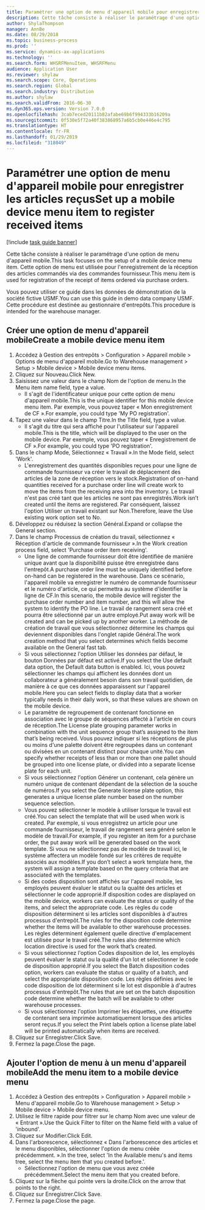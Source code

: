 ```yaml
---
title: Paramétrer une option de menu d'appareil mobile pour enregistrer les articles reçus
description: Cette tâche consiste à réaliser le paramétrage d'une option de menu d'appareil mobile.
author: ShylaThompson
manager: AnnBe
ms.date: 08/29/2018
ms.topic: business-process
ms.prod: ''
ms.service: dynamics-ax-applications
ms.technology: ''
ms.search.form: WHSRFMenuItem, WHSRFMenu
audience: Application User
ms.reviewer: shylaw
ms.search.scope: Core, Operations
ms.search.region: Global
ms.search.industry: Distribution
ms.author: shylaw
ms.search.validFrom: 2016-06-30
ms.dyn365.ops.version: Version 7.0.0
ms.openlocfilehash: 3cab7eced20111b82afabe69b6f994333b16209a
ms.sourcegitcommit: 0f530e5f72a40f383868957a6b5cb0e446e4c795
ms.translationtype: HT
ms.contentlocale: fr-FR
ms.lasthandoff: 01/29/2019
ms.locfileid: "318049"
---
```

# <a name="set-up-a-mobile-device-menu-item-to-register-received-items"></a><span data-ttu-id="f74bb-103">Paramétrer une option de menu d'appareil mobile pour enregistrer les articles reçus</span><span class="sxs-lookup"><span data-stu-id="f74bb-103">Set up a mobile device menu item to register received items</span></span>

[!include [task guide banner](../../includes/task-guide-banner.md)]

<span data-ttu-id="f74bb-104">Cette tâche consiste à réaliser le paramétrage d'une option de menu d'appareil mobile.</span><span class="sxs-lookup"><span data-stu-id="f74bb-104">This task focuses on the setup of a mobile device menu item.</span></span> <span data-ttu-id="f74bb-105">Cette option de menu est utilisée pour l'enregistrement de la réception des articles commandés via des commandes fournisseur.</span><span class="sxs-lookup"><span data-stu-id="f74bb-105">This menu item is used for registration of the receipt of items ordered via purchase orders.</span></span> 

<span data-ttu-id="f74bb-106">Vous pouvez utiliser ce guide dans les données de démonstration de la société fictive USMF.</span><span class="sxs-lookup"><span data-stu-id="f74bb-106">You can use this guide in demo data company USMF.</span></span> <span data-ttu-id="f74bb-107">Cette procédure est destinée au gestionnaire d'entrepôts.</span><span class="sxs-lookup"><span data-stu-id="f74bb-107">This procedure is intended for the warehouse manager.</span></span>


## <a name="create-a-mobile-device-menu-item"></a><span data-ttu-id="f74bb-108">Créer une option de menu d'appareil mobile</span><span class="sxs-lookup"><span data-stu-id="f74bb-108">Create a mobile device menu item</span></span>
1. <span data-ttu-id="f74bb-109">Accédez à Gestion des entrepôts > Configuration > Appareil mobile > Options de menu d'appareil mobile.</span><span class="sxs-lookup"><span data-stu-id="f74bb-109">Go to Warehouse management > Setup > Mobile device > Mobile device menu items.</span></span>
2. <span data-ttu-id="f74bb-110">Cliquez sur Nouveau.</span><span class="sxs-lookup"><span data-stu-id="f74bb-110">Click New.</span></span>
3. <span data-ttu-id="f74bb-111">Saisissez une valeur dans le champ Nom de l'option de menu.</span><span class="sxs-lookup"><span data-stu-id="f74bb-111">In the Menu item name field, type a value.</span></span>
    * <span data-ttu-id="f74bb-112">Il s'agit de l'identificateur unique pour cette option de menu d'appareil mobile.</span><span class="sxs-lookup"><span data-stu-id="f74bb-112">This is the unique identifier for this mobile device menu item.</span></span> <span data-ttu-id="f74bb-113">Par exemple, vous pouvez taper « Mon enregistrement de CF ».</span><span class="sxs-lookup"><span data-stu-id="f74bb-113">For example, you could type 'My PO registration'.</span></span>  
4. <span data-ttu-id="f74bb-114">Tapez une valeur dans le champ Titre.</span><span class="sxs-lookup"><span data-stu-id="f74bb-114">In the Title field, type a value.</span></span>
    * <span data-ttu-id="f74bb-115">Il s'agit du titre qui sera affiché pour l'utilisateur sur l'appareil mobile.</span><span class="sxs-lookup"><span data-stu-id="f74bb-115">This is the title, which will be displayed to the user on the mobile device.</span></span> <span data-ttu-id="f74bb-116">Par exemple, vous pouvez taper « Enregistrement de CF ».</span><span class="sxs-lookup"><span data-stu-id="f74bb-116">For example, you could type 'PO registration'.</span></span>  
5. <span data-ttu-id="f74bb-117">Dans le champ Mode, Sélectionnez « Travail ».</span><span class="sxs-lookup"><span data-stu-id="f74bb-117">In the Mode field, select 'Work'.</span></span>
    * <span data-ttu-id="f74bb-118">L'enregistrement des quantités disponibles reçues pour une ligne de commande fournisseur va créer le travail de déplacement des articles de la zone de réception vers le stock.</span><span class="sxs-lookup"><span data-stu-id="f74bb-118">Registration of on-hand quantities received for a purchase order line will create work to move the items from the receiving area into the inventory.</span></span> <span data-ttu-id="f74bb-119">Le travail n'est pas créé tant que les articles ne sont pas enregistrés.</span><span class="sxs-lookup"><span data-stu-id="f74bb-119">Work isn’t created until the items are registered.</span></span>  <span data-ttu-id="f74bb-120">Par conséquent, laissez l'option Utiliser un travail existant sur Non.</span><span class="sxs-lookup"><span data-stu-id="f74bb-120">Therefore, leave the Use existing work option set to No.</span></span>  
6. <span data-ttu-id="f74bb-121">Développez ou réduisez la section Général.</span><span class="sxs-lookup"><span data-stu-id="f74bb-121">Expand or collapse the General section.</span></span>
7. <span data-ttu-id="f74bb-122">Dans le champ Processus de création du travail, sélectionnez « Réception d'article de commande fournisseur ».</span><span class="sxs-lookup"><span data-stu-id="f74bb-122">In the Work creation process field, select 'Purchase order item receiving'.</span></span>
    * <span data-ttu-id="f74bb-123">Une ligne de commande fournisseur doit être identifiée de manière unique avant que la disponibilité puisse être enregistrée dans l'entrepôt.</span><span class="sxs-lookup"><span data-stu-id="f74bb-123">A purchase order line must be uniquely identified before on-hand can be registered in the warehouse.</span></span> <span data-ttu-id="f74bb-124">Dans ce scénario, l'appareil mobile va enregistrer le numéro de commande fournisseur et le numéro d'article, ce qui permettra au système d'identifier la ligne de CF.</span><span class="sxs-lookup"><span data-stu-id="f74bb-124">In this scenario, the mobile device will register the purchase order number and item number, and this will allow the system to identify the PO line.</span></span> <span data-ttu-id="f74bb-125">Le travail de rangement sera créé et pourra être sélectionné par un autre employé.</span><span class="sxs-lookup"><span data-stu-id="f74bb-125">Put away work will be created and can be picked up by another worker.</span></span>    <span data-ttu-id="f74bb-126">La méthode de création de travail que vous sélectionnez détermine les champs qui deviennent disponibles dans l'onglet rapide Général.</span><span class="sxs-lookup"><span data-stu-id="f74bb-126">The work creation method that you select determines which fields become available on the General fast tab.</span></span>  
    * <span data-ttu-id="f74bb-127">Si vous sélectionnez l'option Utiliser les données par défaut, le bouton Données par défaut est activé.</span><span class="sxs-lookup"><span data-stu-id="f74bb-127">If you select the Use default data option, the Default data button is enabled.</span></span> <span data-ttu-id="f74bb-128">Ici, vous pouvez sélectionner les champs qui affichent les données dont un collaborateur a généralement besoin dans son travail quotidien, de manière à ce que ces données apparaissent sur l'appareil mobile.</span><span class="sxs-lookup"><span data-stu-id="f74bb-128">Here you can select fields to display data that a worker typically needs in their daily work, so that these values are shown on the mobile device.</span></span>  
    * <span data-ttu-id="f74bb-129">Le paramètre de regroupement de contenant fonctionne en association avec le groupe de séquences affecté à l'article en cours de réception.</span><span class="sxs-lookup"><span data-stu-id="f74bb-129">The License plate grouping parameter  works in combination with the unit sequence group that’s assigned to the item that’s being received.</span></span> <span data-ttu-id="f74bb-130">Vous pouvez indiquer si les réceptions de plus ou moins d'une palette doivent être regroupées dans un contenant ou divisées en un contenant distinct pour chaque unité.</span><span class="sxs-lookup"><span data-stu-id="f74bb-130">You can specify whether receipts of less than or more than one pallet should be grouped into one license plate, or divided into a separate license plate for each unit.</span></span>  
    * <span data-ttu-id="f74bb-131">Si vous sélectionnez l'option Générer un contenant, cela génère un numéro unique de contenant dépendant de la sélection de la souche de numéros.</span><span class="sxs-lookup"><span data-stu-id="f74bb-131">If you select the Generate license plate  option, this generates a unique license plate number based on the number sequence selection.</span></span>   
    * <span data-ttu-id="f74bb-132">Vous pouvez sélectionner le modèle à utiliser lorsque le travail est créé.</span><span class="sxs-lookup"><span data-stu-id="f74bb-132">You can select the template that will be used when work is created.</span></span> <span data-ttu-id="f74bb-133">Par exemple, si vous enregistrez un article pour une commande fournisseur, le travail de rangement sera généré selon le modèle de travail.</span><span class="sxs-lookup"><span data-stu-id="f74bb-133">For example, if you register an item for a purchase order, the put away work will be generated based on the work template.</span></span> <span data-ttu-id="f74bb-134">Si vous ne sélectionnez pas de modèle de travail ici, le système affectera un modèle fondé sur les critères de requête associés aux modèles.</span><span class="sxs-lookup"><span data-stu-id="f74bb-134">If you don’t select a work template here, the system will assign a template based on the query criteria that are associated with the templates.</span></span>  
    * <span data-ttu-id="f74bb-135">Si des codes disposition sont affichés sur l'appareil mobile, les employés peuvent évaluer le statut ou la qualité des articles et sélectionner le code approprié.</span><span class="sxs-lookup"><span data-stu-id="f74bb-135">If disposition codes are displayed on the mobile device, workers can evaluate the status or quality of the items, and select the appropriate code.</span></span> <span data-ttu-id="f74bb-136">Les règles du code disposition déterminent si les articles sont disponibles à d'autres processus d'entrepôt.</span><span class="sxs-lookup"><span data-stu-id="f74bb-136">The rules for  the disposition code determine whether the items will be available to other warehouse processes.</span></span> <span data-ttu-id="f74bb-137">Les règles déterminent également quelle directive d'emplacement est utilisée pour le travail créé.</span><span class="sxs-lookup"><span data-stu-id="f74bb-137">The rules also determine which location directive is used for the work that’s created.</span></span>   
    * <span data-ttu-id="f74bb-138">Si vous sélectionnez l'option Codes disposition de lot, les employés peuvent évaluer le statut ou la qualité d'un lot et sélectionner le code de disposition approprié.</span><span class="sxs-lookup"><span data-stu-id="f74bb-138">If you select the Batch disposition codes option, workers can evaluate the status or quality of a batch, and select the appropriate disposition code.</span></span>  <span data-ttu-id="f74bb-139">Les règles définies avec le code disposition de lot déterminent si le lot est disponible à d'autres processus d'entrepôt.</span><span class="sxs-lookup"><span data-stu-id="f74bb-139">The rules that are set on the batch disposition code determine whether the batch will be available to other warehouse processes.</span></span>  
    * <span data-ttu-id="f74bb-140">Si vous sélectionnez l'option Imprimer les étiquettes, une étiquette de contenant sera imprimée automatiquement lorsque des articles seront reçus.</span><span class="sxs-lookup"><span data-stu-id="f74bb-140">If you select the Print labels option a license plate label will be printed automatically when items are received.</span></span>  
8. <span data-ttu-id="f74bb-141">Cliquez sur Enregistrer.</span><span class="sxs-lookup"><span data-stu-id="f74bb-141">Click Save.</span></span>
9. <span data-ttu-id="f74bb-142">Fermez la page.</span><span class="sxs-lookup"><span data-stu-id="f74bb-142">Close the page.</span></span>

## <a name="add-the-menu-item-to-a-mobile-device-menu"></a><span data-ttu-id="f74bb-143">Ajouter l'option de menu à un menu d'appareil mobile</span><span class="sxs-lookup"><span data-stu-id="f74bb-143">Add the menu item to a mobile device menu</span></span>
1. <span data-ttu-id="f74bb-144">Accédez à Gestion des entrepôts > Configuration > Appareil mobile > Menu d'appareil mobile.</span><span class="sxs-lookup"><span data-stu-id="f74bb-144">Go to Warehouse management > Setup > Mobile device > Mobile device menu.</span></span>
2. <span data-ttu-id="f74bb-145">Utilisez le filtre rapide pour filtrer sur le champ Nom avec une valeur de « Entrant ».</span><span class="sxs-lookup"><span data-stu-id="f74bb-145">Use the Quick Filter to filter on the Name field with a value of 'inbound'.</span></span>
3. <span data-ttu-id="f74bb-146">Cliquez sur Modifier.</span><span class="sxs-lookup"><span data-stu-id="f74bb-146">Click Edit.</span></span>
4. <span data-ttu-id="f74bb-147">Dans l'arborescence, sélectionnez « Dans l'arborescence des articles et le menu disponibles, sélectionner l'option de menu créée précédemment. ».</span><span class="sxs-lookup"><span data-stu-id="f74bb-147">In the tree, select 'In the Available menu's and items tree, select the menu item that you created before.'.</span></span>
    * <span data-ttu-id="f74bb-148">Sélectionnez l'option de menu que vous avez créée précédemment.</span><span class="sxs-lookup"><span data-stu-id="f74bb-148">Select the menu item that you created before.</span></span>  
5. <span data-ttu-id="f74bb-149">Cliquez sur la flèche qui pointe vers la droite.</span><span class="sxs-lookup"><span data-stu-id="f74bb-149">Click on the arrow that points to the right.</span></span>
6. <span data-ttu-id="f74bb-150">Cliquez sur Enregistrer.</span><span class="sxs-lookup"><span data-stu-id="f74bb-150">Click Save.</span></span>
7. <span data-ttu-id="f74bb-151">Fermez la page.</span><span class="sxs-lookup"><span data-stu-id="f74bb-151">Close the page.</span></span>

